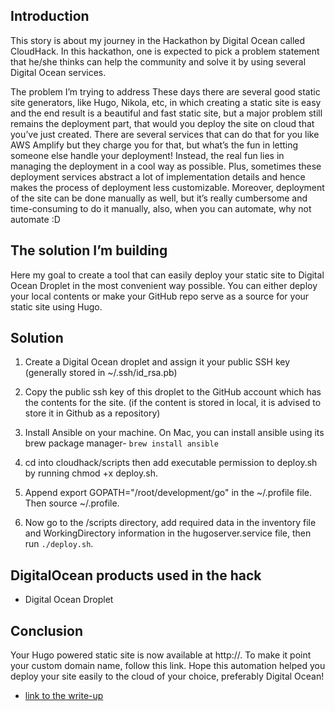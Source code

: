 ## Introduction
This story is about my journey in the Hackathon by Digital Ocean called CloudHack. In this hackathon, one is expected to pick a problem statement that he/she thinks can help the community and solve it by using several Digital Ocean services.

The problem I’m trying to address
These days there are several good static site generators, like Hugo, Nikola, etc, in which creating a static site is easy and the end result is a beautiful and fast static site, but a major problem still remains the deployment part, that would you deploy the site on cloud that you’ve just created. There are several services that can do that for you like AWS Amplify but they charge you for that, but what’s the fun in letting someone else handle your deployment! Instead, the real fun lies in managing the deployment in a cool way as possible. Plus, sometimes these deployment services abstract a lot of implementation details and hence makes the process of deployment less customizable. Moreover, deployment of the site can be done manually as well, but it’s really cumbersome and time-consuming to do it manually, also, when you can automate, why not automate :D

## The solution I’m building
Here my goal to create a tool that can easily deploy your static site to Digital Ocean Droplet in the most convenient way possible. You can either deploy your local contents or make your GitHub repo serve as a source for your static site using Hugo.

## Solution
1. Create a Digital Ocean droplet and assign it your public SSH key (generally stored in ~/.ssh/id_rsa.pb)  

2. Copy the public ssh key of this droplet to the GitHub account which has the contents for the site. (if the content is stored in local, it is advised to store it in Github as a repository)  

3. Install Ansible on your machine. On Mac, you can install ansible using its brew package manager- `brew install ansible`   

4. cd into cloudhack/scripts then add executable permission to deploy.sh by running chmod +x deploy.sh.  

5. Append export GOPATH="/root/development/go" in the ~/.profile file. Then source ~/.profile.  

6. Now go to the /scripts directory, add required data in the inventory file and WorkingDirectory information in the hugoserver.service file, then run `./deploy.sh`.  


## DigitalOcean products used in the hack
* Digital Ocean Droplet

## Conclusion
Your Hugo powered static site is now available at http://<ip-address>. To make it point your custom domain name, follow this link. Hope this automation helped you deploy your site easily to the cloud of your choice, preferably Digital Ocean!

* [link to the write-up](https://medium.com/@souvikhaldar/digital-ocean-cloudhack-deploy-static-site-to-do-droplet-easily-ec89e5136f8c)